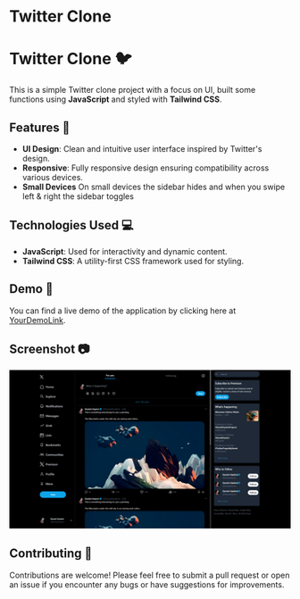 # Twitter Clone
 
# Twitter Clone 🐦

This is a simple Twitter clone project with a focus on UI, built some functions using **JavaScript** and styled with **Tailwind CSS**.

## Features 🚀

- **UI Design**: Clean and intuitive user interface inspired by Twitter's design.
- **Responsive**: Fully responsive design ensuring compatibility across various devices.
- **Small Devices** On small devices the sidebar hides and when you swipe left & right the sidebar toggles

## Technologies Used 💻

- **JavaScript**: Used for interactivity and dynamic content.
- **Tailwind CSS**: A utility-first CSS framework used for styling.

## Demo 🎥

You can find a live demo of the application by clicking here at [YourDemoLink](https://yourdemolink.com).

## Screenshot 📷

![Screenshot 1](images/img.png)

## Contributing 🤝

Contributions are welcome! Please feel free to submit a pull request or open an issue if you encounter any bugs or have suggestions for improvements.
